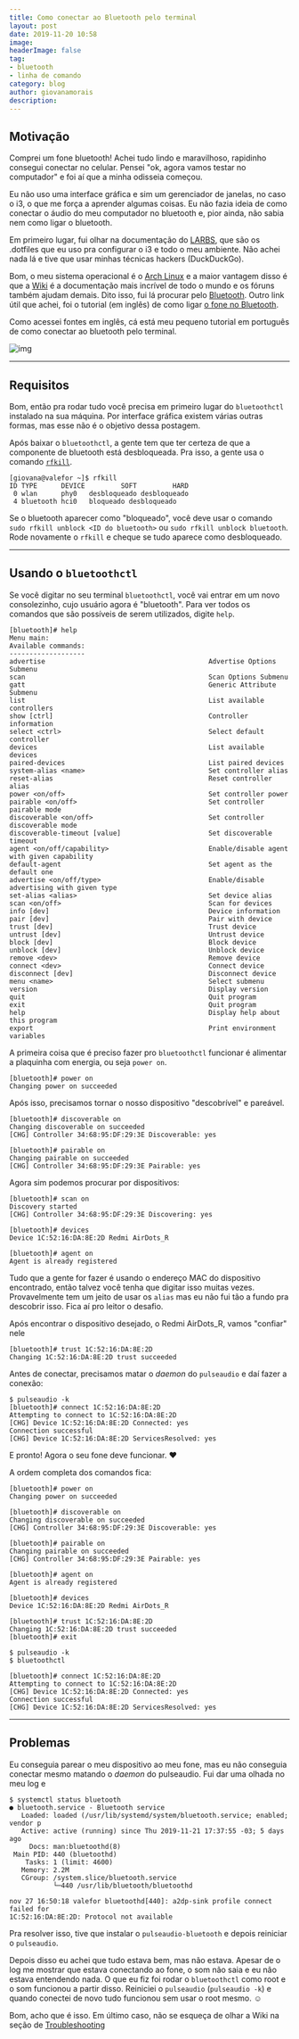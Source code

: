 ```yaml
---
title: Como conectar ao Bluetooth pelo terminal
layout: post
date: 2019-11-20 10:58
image:
headerImage: false
tag: 
- bluetooth
- linha de comando
category: blog
author: giovanamorais
description:
---
```


## Motivação

Comprei um fone bluetooth! Achei tudo lindo e maravilhoso, rapidinho consegui
conectar no celular. Pensei "ok, agora vamos testar no computador" e foi aí
que a minha odisseia começou.

Eu não uso uma interface gráfica e sim um gerenciador de janelas, no caso o i3,
o que me força a aprender algumas coisas. Eu não fazia ideia de como
conectar o áudio do meu computador no bluetooth e, pior ainda, não sabia nem
como ligar o bluetooth.

Em primeiro lugar, fui olhar na documentação do [LARBS](://larbs.xyz/), que são
os .dotfiles que eu uso pra configurar o i3 e todo o meu ambiente.
Não achei nada lá e tive que usar minhas técnicas hackers (DuckDuckGo).

Bom, o meu sistema operacional é o [Arch Linux](https://www.archlinux-br.org/)
e a maior vantagem disso é que a [Wiki](https://wiki.archlinux.org/) é a
documentação mais incrível de todo o mundo e os fóruns também ajudam demais.
Dito isso, fui lá procurar pelo
[Bluetooth](https://wiki.archlinux.org/index.php/Bluetooth). Outro link útil
que achei, foi o tutorial (em inglês) de como ligar
[o fone no Bluetooth](https://wiki.archlinux.org/index.php/Bluetooth_headset).

Como acessei fontes em inglês, cá está meu pequeno tutorial em português de
como conectar ao bluetooth pelo terminal.

![img](../assets/images/girl.gif)

---

## Requisitos

Bom, então pra rodar tudo você precisa em primeiro lugar do `bluetoothctl`
instalado na sua máquina. Por interface gráfica existem várias outras formas,
mas esse não é o objetivo dessa postagem.

Após baixar o `bluetoothctl`, a gente tem que ter certeza de que a componente
de bluetooth está desbloqueada. Pra isso, a gente usa o comando
[`rfkill`](https://linux.die.net/man/1/rfkill).


```shell
[giovana@valefor ~]$ rfkill
ID TYPE      DEVICE         SOFT         HARD
 0 wlan      phy0   desbloqueado desbloqueado
 4 bluetooth hci0   bloqueado desbloqueado
```

Se o bluetooth aparecer como "bloqueado", você deve usar o comando
`sudo rfkill unblock <ID do bluetooth>` ou `sudo rfkill unblock bluetooth`.
Rode novamente o `rfkill` e cheque se tudo aparece como desbloqueado.

---

## Usando o `bluetoothctl`

Se você digitar no seu terminal `bluetoothctl`, você vai entrar em um novo
consolezinho, cujo usuário agora é "bluetooth". Para ver todos os comandos que
são possíveis de serem utilizados, digite `help`.

```shell
[bluetooth]# help
Menu main:
Available commands:
-------------------
advertise                                         Advertise Options Submenu
scan                                              Scan Options Submenu
gatt                                              Generic Attribute Submenu
list                                              List available controllers
show [ctrl]                                       Controller information
select <ctrl>                                     Select default controller
devices                                           List available devices
paired-devices                                    List paired devices
system-alias <name>                               Set controller alias
reset-alias                                       Reset controller alias
power <on/off>                                    Set controller power
pairable <on/off>                                 Set controller pairable mode
discoverable <on/off>                             Set controller discoverable mode
discoverable-timeout [value]                      Set discoverable timeout
agent <on/off/capability>                         Enable/disable agent with given capability
default-agent                                     Set agent as the default one
advertise <on/off/type>                           Enable/disable advertising with given type
set-alias <alias>                                 Set device alias
scan <on/off>                                     Scan for devices
info [dev]                                        Device information
pair [dev]                                        Pair with device
trust [dev]                                       Trust device
untrust [dev]                                     Untrust device
block [dev]                                       Block device
unblock [dev]                                     Unblock device
remove <dev>                                      Remove device
connect <dev>                                     Connect device
disconnect [dev]                                  Disconnect device
menu <name>                                       Select submenu
version                                           Display version
quit                                              Quit program
exit                                              Quit program
help                                              Display help about this program
export                                            Print environment variables
```

A primeira coisa que é preciso fazer pro `bluetoothctl` funcionar é alimentar
a plaquinha com energia, ou seja `power on`.

```shell
[bluetooth]# power on
Changing power on succeeded
```

Após isso, precisamos tornar o nosso dispositivo "descobrível" e pareável.

```shell
[bluetooth]# discoverable on
Changing discoverable on succeeded
[CHG] Controller 34:68:95:DF:29:3E Discoverable: yes

[bluetooth]# pairable on
Changing pairable on succeeded
[CHG] Controller 34:68:95:DF:29:3E Pairable: yes
```

Agora sim podemos procurar por dispositivos:

```shell
[bluetooth]# scan on
Discovery started
[CHG] Controller 34:68:95:DF:29:3E Discovering: yes

[bluetooth]# devices
Device 1C:52:16:DA:8E:2D Redmi AirDots_R

[bluetooth]# agent on
Agent is already registered
```

Tudo que a gente for fazer é usando o endereço MAC do dispositivo encontrado,
então talvez você tenha que digitar isso muitas vezes. Provavelmente tem um
jeito de usar os `alias` mas eu não fui tão a fundo pra descobrir isso. Fica aí
pro leitor o desafio.

Após encontrar o dispositivo desejado, o Redmi AirDots_R, vamos "confiar" nele

```shell
[bluetooth]# trust 1C:52:16:DA:8E:2D
Changing 1C:52:16:DA:8E:2D trust succeeded
```

Antes de conectar, precisamos matar o _daemon_ do `pulseaudio` e daí fazer a
conexão:

```shell
$ pulseaudio -k
[bluetooth]# connect 1C:52:16:DA:8E:2D
Attempting to connect to 1C:52:16:DA:8E:2D
[CHG] Device 1C:52:16:DA:8E:2D Connected: yes
Connection successful
[CHG] Device 1C:52:16:DA:8E:2D ServicesResolved: yes
```

E pronto! Agora o seu fone deve funcionar. :heart:

A ordem completa dos comandos fica:
```shell
[bluetooth]# power on
Changing power on succeeded

[bluetooth]# discoverable on
Changing discoverable on succeeded
[CHG] Controller 34:68:95:DF:29:3E Discoverable: yes

[bluetooth]# pairable on
Changing pairable on succeeded
[CHG] Controller 34:68:95:DF:29:3E Pairable: yes

[bluetooth]# agent on
Agent is already registered

[bluetooth]# devices
Device 1C:52:16:DA:8E:2D Redmi AirDots_R

[bluetooth]# trust 1C:52:16:DA:8E:2D
Changing 1C:52:16:DA:8E:2D trust succeeded
[bluetooth]# exit

$ pulseaudio -k
$ bluetoothctl

[bluetooth]# connect 1C:52:16:DA:8E:2D
Attempting to connect to 1C:52:16:DA:8E:2D
[CHG] Device 1C:52:16:DA:8E:2D Connected: yes
Connection successful
[CHG] Device 1C:52:16:DA:8E:2D ServicesResolved: yes

```

---

## Problemas

Eu conseguia parear o meu dispositivo ao meu fone, mas eu não conseguia
conectar mesmo matando o _daemon_ do pulseaudio. Fui dar uma olhada no meu log
e

```shell
$ systemctl status bluetooth
● bluetooth.service - Bluetooth service
   Loaded: loaded (/usr/lib/systemd/system/bluetooth.service; enabled; vendor p
   Active: active (running) since Thu 2019-11-21 17:37:55 -03; 5 days ago
     Docs: man:bluetoothd(8)
 Main PID: 440 (bluetoothd)
    Tasks: 1 (limit: 4600)
   Memory: 2.2M
   CGroup: /system.slice/bluetooth.service
           └─440 /usr/lib/bluetooth/bluetoothd

nov 27 16:50:18 valefor bluetoothd[440]: a2dp-sink profile connect failed for
1C:52:16:DA:8E:2D: Protocol not available

```

Pra resolver isso, tive que instalar o `pulseaudio-bluetooth` e depois
reiniciar o `pulseaudio`.

Depois disso eu achei que tudo estava bem, mas não estava. Apesar de o log me
mostrar que estava conectando ao fone, o som não saia e eu não estava
entendendo nada. O que eu fiz foi rodar o `bluetoothctl` como root e o som
funcionou a partir disso. Reiniciei o `pulseaudio` (`pulseaudio -k`) e quando
conectei de novo tudo funcionou sem usar o root mesmo. :relaxed:


Bom, acho que é isso. Em último caso, não se esqueça de olhar a
Wiki na seção de [Troubleshooting](https://wiki.archlinux.org/index.php/Bluetooth_headset#Troubleshooting!)

